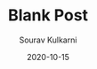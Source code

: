 ---
title: "Blank Post"
tags: ["Blank"]
description: "999"
author: "Sourav Kulkarni"
date: "2020-10-15"
---